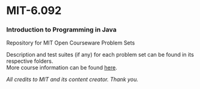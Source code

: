 # MIT-6.092 
### Introduction to Programming in Java
Repository for MIT Open Courseware Problem Sets

Description and test suites (if any) for each problem set can be found in its respective folders.
<br>More course information can be found <a href="https://ocw.mit.edu/courses/electrical-engineering-and-computer-science/6-092-introduction-to-programming-in-java-january-iap-2010/index.htm">here</a>.

<i> All credits to MIT and its content creator. Thank you.</i>
